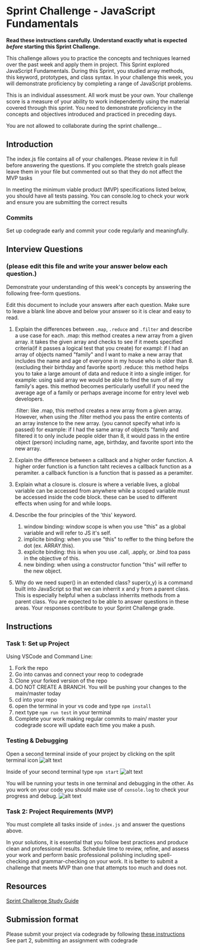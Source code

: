 # Sprint Challenge - JavaScript Fundamentals

**Read these instructions carefully. Understand exactly what is expected _before_ starting this Sprint Challenge.**

This challenge allows you to practice the concepts and techniques learned over the past week and apply them in project. This Sprint explored JavaScript Fundamentals. During this Sprint, you studied array methods, this keyword, prototypes, and class syntax. In your challenge this week, you will demonstrate proficiency by completing a range of JavaScript problems.

This is an individual assessment. All work must be your own. Your challenge score is a measure of your ability to work independently using the material covered through this sprint. You need to demonstrate proficiency in the concepts and objectives introduced and practiced in preceding days.

You are not allowed to collaborate during the sprint challenge... 

## Introduction

The index.js file contains all of your challenges. Please review it in full before answering the questions. If you complete the stretch goals please leave them in your file but commented out so that they do not affect the MVP tasks 

In meeting the minimum viable product (MVP) specifications listed below, you should have all tests passing. You can console.log to check your work and ensure you are submitting the correct results 

### Commits

Set up codegrade early and commit your code regularly and meaningfully. 

## Interview Questions
### (please edit this file and write your answer below each question.)
Demonstrate your understanding of this week's concepts by answering the following free-form questions.

Edit this document to include your answers after each question. Make sure to leave a blank line above and below your answer so it is clear and easy to read.

1. Explain the differences between `.map`, `.reduce` and `.filter` and describe a use case for each. 
    .map:
        this method creates a new array from a given array. it takes the given array and checks to see if it meets specified criteria(if it passes a logical test that you create)
        for exampl: if I had an array of objects named "family" and I want to make a new array that includes the name and age of everyone in my house who is older than 8.(excluding their birthday and favorite sport) 
    .reduce: 
        this method helps you to take a large amount of data and reduce it into a single intiger.
        for example: using said array we would be able to find the sum of all my family's ages. this method becomes perticularly usefull if you need the average age of a family or perhaps average income for entry level web developers.

    .filter: 
        like .map, this method creates a new array from a given array. However, when using the .filter method you pass the entire contents of an array instence to the new array. (you cannot specify what info is passed)
        for example: if I had the same array of objects "family and filtered it to only include people older than 8, it would pass in the entire object (person) including name, age, birthday, and favorite sport into the new array.
2. Explain the difference between a callback and a higher order function.
    A higher order function is a function taht recieves a callback function as a peramiter. a callback function is a function that is passed as a peramiter.
3. Explain what a closure is.
    closure is where a veriable lives, a global variable can be accessed from anywhere while a scoped variable must be accessed inside the code block. these can be used to different effects when using for and while loops.
4. Describe the four principles of the 'this' keyword.
    1. window binding: window scope is when you use "this" as a global variable and will refer to JS it's self.
    2. implicite binding: when you use "this" to reffer to the thing before the dot (ex. ARRAY.this).
    3. explicite binding: this is when you use .call, .apply, or .bind toa pass in the objective of this.
    4. new binding: when using a constructor function "this" will reffer to the new object.
5. Why do we need super() in an extended class?
    super(x,y) is a command built into JavaScript so that we can inherrit x and y from a parent class. This is especially helpful when a subclass inherrits methods from a parent class.
You are expected to be able to answer questions in these areas. Your responses contribute to your Sprint Challenge grade. 

## Instructions

### Task 1: Set up Project

Using VSCode and Command Line:


1. Fork the repo
2. Go into canvas and connect your reop to codegrade
3. Clone your forked version of the repo
4. DO NOT CREATE A BRANCH. You will be pushing your changes to the main/master today
5. cd into your repo
6. open the terminal in your vs code and type `npm install`
7. next type `npm run test` in your terminal
8. Complete your work making regular commits to main/ master your codegrade score will update each time you make a push.


### Testing & Debugging

Open a second terminal inside of your project by clicking on the split terminal icon
![alt text](assets/split_terminal.png "Split Terminal")

Inside of your second terminal type `npm start` 
![alt text](assets/npm_start.png "type npm start")

You will be running your tests in one terminal and debugging in the other. As you work on your code you should make use of `console.log` to check your progress and debug.
![alt text](assets/tests_debug_terminal_final.png "your terminal should look like this")

### Task 2: Project Requirements (MVP)

You must complete all tasks inside of `index.js` and answer the questions above.

In your solutions, it is essential that you follow best practices and produce clean and professional results. Schedule time to review, refine, and assess your work and perform basic professional polishing including spell-checking and grammar-checking on your work. It is better to submit a challenge that meets MVP than one that attempts too much and does not.

## Resources
 
 [Sprint Challenge Study Guide](https://www.notion.so/bloomtech/Unit-1-Sprint-3-Study-Guide-033a9a00659a4ef98c12eb97e49a6110)

## Submission format

Please submit your project via codegrade by following [these instructions](https://notion.so.bloomtech.BloomTech-Git-Flow-Step-by-step-269f68ae3bf64eb689a8328715a179f9) See part 2, submitting an assignment with codegrade
